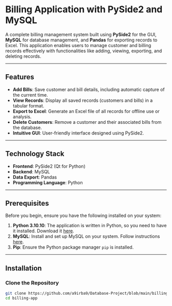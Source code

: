 # Billing Application with PySide2 and MySQL

A complete billing management system built using **PySide2** for the GUI, **MySQL** for database management, and **Pandas** for exporting records to Excel. This application enables users to manage customer and billing records effectively with functionalities like adding, viewing, exporting, and deleting records.

---

## Features
- **Add Bills**: Save customer and bill details, including automatic capture of the current time.
- **View Records**: Display all saved records (customers and bills) in a tabular format.
- **Export to Excel**: Generate an Excel file of all records for offline use or analysis.
- **Delete Customers**: Remove a customer and their associated bills from the database.
- **Intuitive GUI**: User-friendly interface designed using PySide2.

---

## Technology Stack
- **Frontend**: PySide2 (Qt for Python)
- **Backend**: MySQL
- **Data Export**: Pandas
- **Programming Language**: Python

---

## Prerequisites
Before you begin, ensure you have the following installed on your system:
1. **Python 3.10.10**: The application is written in Python, so you need to have it installed. Download it [here](https://www.python.org/).
2. **MySQL**: Install and set up MySQL on your system. Follow instructions [here](https://dev.mysql.com/doc/).
3. **Pip**: Ensure the Python package manager `pip` is installed.

---

## Installation

### Clone the Repository
```bash
git clone https://github.com/a9irba9/Database-Project/blob/main/billing_app.py
cd billing-app
